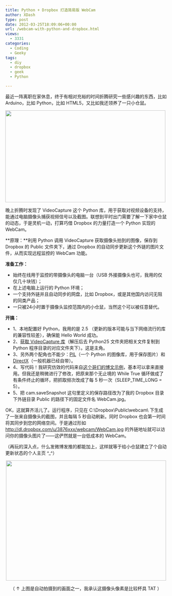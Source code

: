 ```yaml
---
title: Python + Dropbox 打造简易版 WebCam
author: XDash
type: post
date: 2012-03-25T18:09:06+00:00
url: /webcam-with-python-and-dropbox.html
views:
  - 3331
categories:
  - Coding
  - Geeky
tags:
  - diy
  - dropbox
  - geek
  - Python

---
```

最近一阵离职在家休息，终于有相对充裕的时间折腾研究一些感兴趣的东西，比如 Arduino，比如 Python，比如 HTML5，又比如我还领养了一只小仓鼠。

[<img loading="lazy" decoding="async" title="webcam_blog" src="http://www.fanbing.net/wp-content/uploads/2012/03/webcam_blog.jpg" alt="" width="500" height="287" />][1]

晚上折腾时发现了 VideoCapture 这个 Python 库，用于获取对视频设备的支持，能通过电脑摄像头捕获视频信号以及截图。联想到平时出门需要了解一下家中仓鼠的动态，于是灵机一动，打算巧借 Dropbox 的力量打造一个 Python 实现的 WebCam。

**原理：**利用 Python 调用 VideoCapture 获取摄像头拍到的图像，保存到 Dropbox 的 Public 文件夹下，通过 Dropbox 的自动同步更新这个外链的图片文件，从而实现远程监控的 WebCam 功能。

<!--more-->

<span style="font-weight: bold;">准备工作：</span>

  * 始终在线用于监控的带摄像头的电脑一台（USB 外接摄像头也可，我用的仅仅几十块钱）；
  * 在上述电脑上运行的 Python 环境；
  * 一个支持外链并且自动同步的网盘，比如 Dropbox，或是其他国内访问无阻的同类产品；
  * 一只被24小时置于摄像头监控范围内的小仓鼠，当然这个可以被任意替代。

**开搞：**

  * 1、本地配置好 Python，我用的是 2.5 （更新的版本可能与当下网络流行的库的兼容性较差），确保能 Hello World 成功。
  * 2、<a href="http://videocapture.sourceforge.net/" target="_blank">获取 VideoCapture 库</a>（解压后去 Python25 文件夹把相关文件复制到 Python 程序目录的对应文件夹下）。这是主角。
  * 3、另外两个配角也不能少：<a href="http://www.pythonware.com/products/pil/index.htm" target="_blank">PIL</a>（一个 Python 的图像库，用于保存图片）和 <a href="http://www.microsoft.com/directx/homeuser/downloads/default.asp" target="_blank">DirectX</a>（一般机器已经自带）。
  * 4、写代码！我研究仿效的代码来自<a href="http://blog.csdn.net/dyx1024/article/details/7249811" target="_blank">这个哥们的博文示例</a>，基本可以拿来直接用。但我还是稍微进行了修改，把原来那个无止境的 While True 循环做成了有条件终止的循环，把抓取频次改成了每 5 秒一次（SLEEP\_TIME\_LONG = 5）。
  * 5、把 cam.saveSnapshot 这句里定义的保存路径改为了我的 Dropbox 目录下外链目录 Public 的路径下的固定文件名 WebCam.jpg。

OK，这就算齐活儿了。运行程序，只见在 C:\Dropbox\Public\webcam\ 下生成了一张来自摄像头的截图，并且每隔 5 秒自动刷新。同时 Dropbox 也会第一时间将其同步到您的网络空间。于是通过形如 http://dl.dropbox.com/u/3876xxx/webcam/WebCam.jpg 的外链地址就可以访问你的摄像头图片了——这俨然就是一台低成本的 WebCam。

（再玩的深入点，什么发微博发推的都能加上，这样就等于给小仓鼠建立了个自动更新状态的个人主页 ^_^）

<p style="text-align: center;">
  <a href="http://www.fanbing.net/wp-content/uploads/2012/03/webcam.jpg"><img loading="lazy" decoding="async" class="alignnone size-full wp-image-5150" title="webcam" src="http://www.fanbing.net/wp-content/uploads/2012/03/webcam.jpg" alt="" width="500" height="375" /></a>
</p>

<p style="text-align: center;">
  （ ↑ 上图是自动拍摄到的画面之一，我承认这摄像头像素是比较杯具 TAT ）
</p>

 [1]: http://www.fanbing.net/wp-content/uploads/2012/03/webcam_blog.jpg